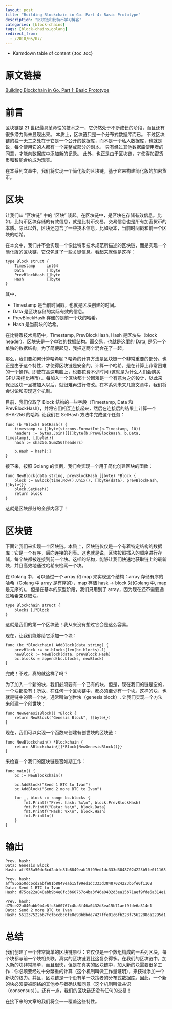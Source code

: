 ```yaml
---
layout: post
title: "Building Blockchain in Go. Part 4: Basic Prototype"
description: "区块链和比特币学习博客"
categories: [block-chains]
tags: [block-chains,golang]
redirect_from:
  - /2018/05/07/
---
```


* Karmdown table of content
{:toc .toc}

# 原文链接

[Building Blockchain in Go. Part 1: Basic Prototype](https://jeiwan.cc/posts/building-blockchain-in-go-part-1/)


# 前言

区块链是 21 世纪最具革命性的技术之一，它仍然处于不断成长的阶段，而且还有很多潜力尚未显现出来。 本质上，区块链只是一个分布式数据库而已。 不过区块链的独一无二之处在于它是一个公开的数据库，而不是一个私人数据库，也就是说，每个使用它的人都有一个完整或部分的副本。 只有经过其他数据库使用者的同意，才能向数据库中添加新的记录。 此外，也正是由于区块链，才使得加密货币和智能合约成为现实。

在本系列文章中，我们将实现一个简化版的区块链，基于它来构建简化版的加密货币。

# 区块

让我们从 “区块链” 中的 “区块” 谈起。在区块链中，是区块在存储有效信息。比如，比特币区块存储的有效信息，就是比特币交易，交易信息也是所有加密货币的本质。除此以外，区块还包含了一些技术信息，比如版本，当前时间戳和前一个区块的哈希。

在本文中，我们并不会实现一个像比特币技术规范所描述的区块链，而是实现一个简化版的区块链，它仅包含了一些关键信息。看起来就像是这样：

~~~~~golang
type Block struct {
    Timestamp     int64
    Data          []byte
    PrevBlockHash []byte
    Hash          []byte
}
~~~~~~

其中，
* Timestamp 是当前时间戳，也就是区块创建的时间。
* Data 是区块存储的实际有效的信息。
* PrevBlockHash 存储的是前一个块的哈希。
* Hash 是当前块的哈希。

在比特币技术规范中，Timestamp, PrevBlockHash, Hash 是区块头（block header），区块头是一个单独的数据结构。而交易，也就是这里的 Data, 是另一个单独的数据结构。为了简便起见，我把这两个混合在了一起。

那么，我们要如何计算哈希呢？哈希的计算方法是区块链一个非常重要的部分。也正是由于这个特性，才使得区块链是安全的。计算一个哈希，是在计算上非常困难的一个操作。即使在高速电脑上，也要花费不少时间 (这就是为什么人们会购买 GPU 来挖比特币) 。每加入一个区块都十分困难是一个有意为之的设计，以此来保证区块一旦被加入以后，就很难再进行修改。在本系列未来几篇文章中，我们将会讨论和实现这个机制。

目前，我们仅取了 Block 结构的一些字段（Timestamp, Data 和 PrevBlockHash），并将它们相互连接起来，然后在连接后的结果上计算一个 SHA-256 的哈希. 让我们在 SetHash 方法中完成这个任务：

~~~golang
func (b *Block) SetHash() {
    timestamp := []byte(strconv.FormatInt(b.Timestamp, 10))
    headers := bytes.Join([][]byte{b.PrevBlockHash, b.Data, timestamp}, []byte{})
    hash := sha256.Sum256(headers)

    b.Hash = hash[:]
}
~~~~

接下来，按照 Golang 的惯例，我们会实现一个用于简化创建区块的函数：

~~~golang
func NewBlock(data string, prevBlockHash []byte) *Block {
    block := &Block{time.Now().Unix(), []byte(data), prevBlockHash, []byte{}}
    block.SetHash()
    return block
}
~~~~

这就是区块部分的全部内容了！

# 区块链

下面让我们来实现一个区块链。本质上，区块链仅仅是一个有着特定结构的数据库：它是一个有序，后向连接的列表。这也就是说，区块按照插入的顺序进行存储，每个块都被连接到前一个块。这样的结构，能够让我们快速地获取链上的最新块，并且高效地通过哈希来检索一个块。

在 Golang 中，可以通过一个 array 和 map 来实现这个结构：array 存储有序的哈希（Golang 中 array 是有序的），map 存储 hask -> block 对(Golang 中, map 是无序的)。 但是在基本的原型阶段，我们只用到了 array，因为现在还不需要通过哈希来获取块。

~~~~golang
type Blockchain struct {
    blocks []*Block
}
~~~~~

这就是我们的第一个区块链！我从来没有想过它会是这么容易。

现在，让我们能够给它添加一个块：

~~~~golang
func (bc *Blockchain) AddBlock(data string) {
    prevBlock := bc.blocks[len(bc.blocks)-1]
    newBlock := NewBlock(data, prevBlock.Hash)
    bc.blocks = append(bc.blocks, newBlock)
}
~~~~~

完成！不过，真的就这样了吗？

为了加入一个新的块，我们必须要有一个已有的块，但是，现在我们的链是空的，一个块都没有！所以，在任何一个区块链中，都必须至少有一个块。这样的块，也就是链中的第一个块，通常叫做创世块（genesis block）. 让我们实现一个方法来创建一个创世块：

~~~golang
func NewGenesisBlock() *Block {
    return NewBlock("Genesis Block", []byte{})
}
~~~~

现在，我们可以实现一个函数来创建有创世块的区块链：

~~~~golang
func NewBlockchain() *Blockchain {
    return &Blockchain{[]*Block{NewGenesisBlock()}}
}
~~~~~

来检查一个我们的区块链是否如期工作：


~~~~golang
func main() {
    bc := NewBlockchain()

    bc.AddBlock("Send 1 BTC to Ivan")
    bc.AddBlock("Send 2 more BTC to Ivan")

    for _, block := range bc.blocks {
        fmt.Printf("Prev. hash: %x\n", block.PrevBlockHash)
        fmt.Printf("Data: %s\n", block.Data)
        fmt.Printf("Hash: %x\n", block.Hash)
        fmt.Println()
    }
}
~~~~~~

# 输出

~~~~
Prev. hash:
Data: Genesis Block
Hash: aff955a50dc6cd2abfe81b8849eab15f99ed1dc333d38487024223b5fe0f1168

Prev. hash: aff955a50dc6cd2abfe81b8849eab15f99ed1dc333d38487024223b5fe0f1168
Data: Send 1 BTC to Ivan
Hash: d75ce22a840abb9b4e8fc3b60767c4ba3f46a0432d3ea15b71aef9fde6a314e1

Prev. hash: d75ce22a840abb9b4e8fc3b60767c4ba3f46a0432d3ea15b71aef9fde6a314e1
Data: Send 2 more BTC to Ivan
Hash: 561237522bb7fcfbccbc6fe0e98bbbde7427ffe01c6fb223f7562288ca2295d1
~~~~~

# 总结

我们创建了一个非常简单的区块链原型：它仅仅是一个数组构成的一系列区块，每个块都与前一个块相关联。真实的区块链要比这复杂得多。在我们的区块链中，加入新的块非常简单，而且很快，但是在真实的区块链中，加入新的块需要很多工作：你必须要经过十分繁重的计算（这个机制叫做工作量证明），来获得添加一个新块的权力。并且，区块链是一个没有单一决策者的分布式数据库。因此，一个新的块必须要被网络的其他参与者确认和同意（这个机制叫做共识（consensus））。还有一点，我们的区块链还没有任何的交易！

在接下来的文章的我们将会一一覆盖这些特性。